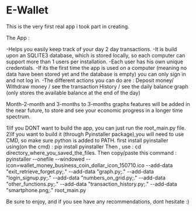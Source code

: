 # E-Wallet
This is the very first real app i took part in creating.

The App :

-Helps you easily keep track of your day 2 day transactions.
-It is build upon an SQLITE3 database, which is stored locally, so each computer can support more than 1 users per installation.
-Each user has his own unique credentials.
-If its the first time the app is used on a computer (meaning no data have been stored yet and the database is empty) you can only sign in and not log in.
-The different actions you can do are : Deposit money/ Withdraw money / see the transaction History / see the daily balance graph (only stores the available balance at the end of the day)

Month-2-month and 3-months to 3-months graphs features will be added in the near future, to store and see your economic progress in a longer time spectrum.


1)If you DONT want to build the app, you can just run the root_main.py file.
2)If you want to build it (through Pyinstaller package),you will need to use CMD, so make sure python is added to PATH. first install pyinstaller using(on the cmd) : pip install pyinstaller 
Then , use : cd directory_where_you_saved_the_files. Then copy/paste this command : pyinstaller --onefile --windowed --icon=wallet_money_business_coin_dollar_icon_150710.ico --add-data "exit_retrieve_forget.py;." --add-data "graph.py;." --add-data "login_signup.py;." --add-data "numbers_on_grid.py;." --add-data "other_functions.py;." --add-data "transaction_history.py;." --add-data "smartphone.png;." root_main.py

Be sure to enjoy, and if you see have any recommendations, dont hesitate :)


